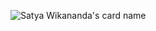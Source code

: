 

![Satya Wikananda's card name](https://cardivo.vercel.app/api?name=Axel%20Valendreau&image=https://avatars.githubusercontent.com/u/36140542?v=4&backgroundColor=%23ecf0f1&description=de%20multiple%20projet%20dans%20plein%20de%20language&site=axel-cal.fr&pattern=ticTacToe&colorPattern=%23eaeaea)

